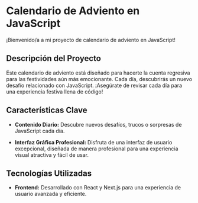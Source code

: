 # Calendario de Adviento en JavaScript

¡Bienvenido/a a mi proyecto de calendario de adviento en JavaScript!

## Descripción del Proyecto

Este calendario de adviento está diseñado para hacerte la cuenta regresiva para las festividades aún más emocionante. Cada día, descubrirás un nuevo desafío relacionado con JavaScript. ¡Asegúrate de revisar cada día para una experiencia festiva llena de código!

## Características Clave

- **Contenido Diario:** Descubre nuevos desafíos, trucos o sorpresas de JavaScript cada día.

- **Interfaz Gráfica Profesional:** Disfruta de una interfaz de usuario excepcional, diseñada de manera profesional para una experiencia visual atractiva y fácil de usar.


## Tecnologías Utilizadas

-  **Frontend:** Desarrollado con React y Next.js para una experiencia de usuario avanzada y eficiente.
